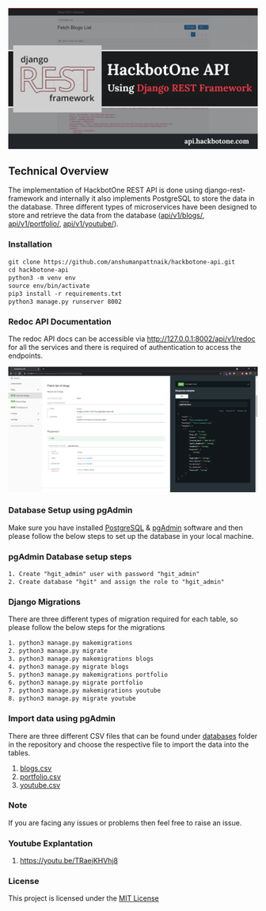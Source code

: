 <img src="thumbnail/thumbnail.png"/>

## Technical Overview
The implementation of HackbotOne REST API is done using django-rest-framework and internally it also implements PostgreSQL to store the data in the database. Three different types of microservices have been designed to store and retrieve the data from the database ([api/v1/blogs/](blogs), [api/v1/portfolio/](portfolio), [api/v1/youtube/](youtube)).

### Installation
````````````````````````````````````````````````````````````````
git clone https://github.com/anshumanpattnaik/hackbotone-api.git
cd hackbotone-api
python3 -m venv env
source env/bin/activate
pip3 install -r requirements.txt
python3 manage.py runserver 8002
````````````````````````````````````````````````````````````````

### Redoc API Documentation
The redoc API docs can be accessible via http://127.0.0.1:8002/api/v1/redoc for all the services and there is required of authentication to access the endpoints.

<img src="thumbnail/redoc.png"/>

### Database Setup using pgAdmin
Make sure you have installed [PostgreSQL](https://www.postgresql.org/download/) & [pgAdmin](https://www.pgadmin.org/download/) software and then please follow the below steps to set up the database in your local machine.

### pgAdmin Database setup steps
````````````````````````````````````````````````````````````````
1. Create "hgit_admin" user with password "hgit_admin"
2. Create database "hgit" and assign the role to "hgit_admin"
````````````````````````````````````````````````````````````````

### Django Migrations
There are three different types of migration required for each table, so please follow the below steps for the migrations
````````````````````````````````````````````````````````````````
1. python3 manage.py makemigrations
2. python3 manage.py migrate
3. python3 manage.py makemigrations blogs
4. python3 manage.py migrate blogs
5. python3 manage.py makemigrations portfolio
6. python3 manage.py migrate portfolio
7. python3 manage.py makemigrations youtube
8. python3 manage.py migrate youtube
````````````````````````````````````````````````````````````````

### Import data using pgAdmin
There are three different CSV files that can be found under [databases](databases) folder in the repository and choose the respective file to import the data into the tables.

1. [blogs.csv](databases/blogs.csv)
2. [portfolio.csv](databases/portfolio.csv)
3. [youtube.csv](databases/youtube.csv)

### Note
If you are facing any issues or problems then feel free to raise an issue.

### Youtube Explantation
1. https://youtu.be/TRaejKHVhj8

### License
This project is licensed under the [MIT License](LICENSE)
